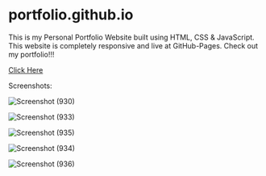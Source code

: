 # portfolio.github.io
This is my Personal Portfolio Website built using HTML, CSS & JavaScript.
This website is completely responsive and live at GitHub-Pages.
Check out my portfolio!!! 

[Click Here](https://debajyotitalukder2001.github.io/portfolio.github.io/)

Screenshots:


![Screenshot (930)](https://github.com/DebajyotiTalukder2001/portfolio.github.io/assets/136104351/05c2d1e4-7786-4c7e-b5e5-eb14bdf94d96)

![Screenshot (933)](https://github.com/DebajyotiTalukder2001/portfolio.github.io/assets/136104351/b3a33a87-4469-46a8-88e8-e8f8986145d6)


![Screenshot (935)](https://github.com/DebajyotiTalukder2001/portfolio.github.io/assets/136104351/35650ce8-bcac-4f64-b676-ac9b477f3390)


![Screenshot (934)](https://github.com/DebajyotiTalukder2001/portfolio.github.io/assets/136104351/932914f3-ff35-4709-b2c5-9cbdc23d57a0)



![Screenshot (936)](https://github.com/DebajyotiTalukder2001/portfolio.github.io/assets/136104351/02d39e3d-8ece-4dfa-839b-267d8c343f34)
